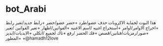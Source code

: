 # bot_Arabi
هذا البوت لحماية الاكروبات
حذف عضو/طرد
 +حضر عضو/حضر
 +رابط جديد/تغير رابط
 +اخراج الاوامر/اوامر
 +استخراج اغنيه /اسم الاغنيه
 +القوانين/اظهار
 +تغير القوانين /تغير
 +صور/رمزيات/فنانين/قصص
 +فك الحضر /رفع
 +تاك لجميع /انكلي
 +الايديات/ايديز 
 +المطور
 +@hamadh12love
